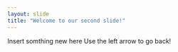 ```yaml
---
layout: slide
title: "Welcome to our second slide!"
---
```

Insert somthing new here
Use the left arrow to go back!
